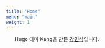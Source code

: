 ```yaml
---
title: "Home"
menu: "main"
weight: 1
---
```

<style>
  ul {
   list-style: none; 
  }
  main {
    border-style: outset;
  }
</style>

- Hugo 테마 Kang을 만든 [강민석](https://kangminsuk.com)입니다.
